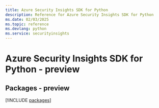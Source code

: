 ```yaml
---
title: Azure Security Insights SDK for Python
description: Reference for Azure Security Insights SDK for Python
ms.date: 02/03/2025
ms.topic: reference
ms.devlang: python
ms.service: securityinsights
---
```

# Azure Security Insights SDK for Python - preview
## Packages - preview
[!INCLUDE [packages](security-insights-index.md)]